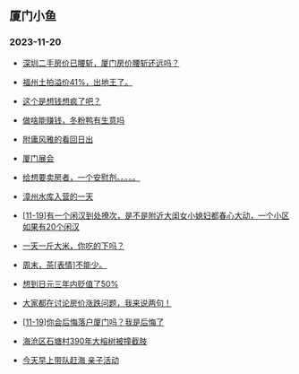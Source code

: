 ## 厦门小鱼 
### 2023-11-20

+ [深圳二手房价已腰斩，厦门房价腰斩还远吗？](http://bbs.xmfish.com/read-htm-tid-18107987.html)

+ [福州土拍溢价41%，出地王了。](http://bbs.xmfish.com/read-htm-tid-18107949.html)

+ [这个是想钱想疯了吧？](http://bbs.xmfish.com/read-htm-tid-18108162.html)

+ [做啥能赚钱，冬粉鸭有生意吗](http://bbs.xmfish.com/read-htm-tid-18107991.html)

+ [附庸风雅的看回日出](http://bbs.xmfish.com/read-htm-tid-18108010.html)

+ [厦门展会](http://bbs.xmfish.com/read-htm-tid-18107964.html)

+ [给想要卖房者，一个安慰剂。。。。。](http://bbs.xmfish.com/read-htm-tid-18108166.html)

+ [漳州水库入营的一天](http://bbs.xmfish.com/read-htm-tid-18108078.html)

+ [[11-19]有一个闲汉到处撩次，是不是附近大闺女小媳妇都春心大动，一个小区如果有20个闲汉](http://bbs.xmfish.com/read-htm-tid-18107993.html)

+ [一天一斤大米，你吃的下吗？](http://bbs.xmfish.com/read-htm-tid-18108068.html)

+ [周末，茶[表情]不能少。](http://bbs.xmfish.com/read-htm-tid-18108119.html)

+ [想到日元三年内贬值了50%](http://bbs.xmfish.com/read-htm-tid-18108161.html)

+ [大家都在讨论房价涨跌问题，我来说两句！](http://bbs.xmfish.com/read-htm-tid-18108235.html)

+ [[11-19]你会后悔落户厦门吗？我是后悔了](http://bbs.xmfish.com/read-htm-tid-18108266.html)

+ [海沧区石塘村390年大榕树被撞截肢](http://bbs.xmfish.com/read-htm-tid-18108277.html)

+ [今天早上带队赶海 亲子活动](http://bbs.xmfish.com/read-htm-tid-18108254.html)

